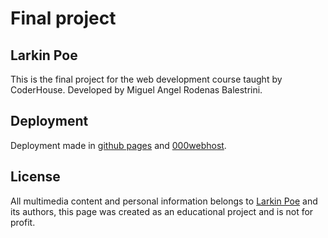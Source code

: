 # Final project

## Larkin Poe

This is the final project for the web development course taught by CoderHouse. Developed by Miguel Angel Rodenas Balestrini.

## Deployment

Deployment made in [github pages](https://tgia.github.io/Larkin-Poe-/) and
[000webhost](https://larkinpoe.000webhostapp.com).

## License

All multimedia content and personal information belongs to [Larkin Poe](https://www.larkinpoe.com) and its authors, this page was created as an educational project and is not for profit.
